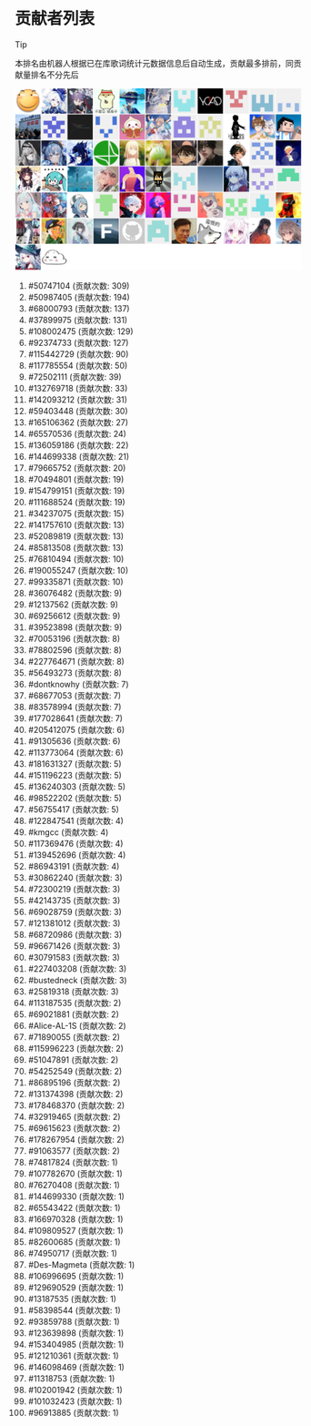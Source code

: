 # 贡献者列表

> [!TIP]
> 本排名由机器人根据已在库歌词统计元数据信息后自动生成，贡献最多排前，同贡献量排名不分先后

![贡献者头像画廊](./CONTRIBUTORS.svg)

1. #50747104 (贡献次数: 309)
2. #50987405 (贡献次数: 194)
3. #68000793 (贡献次数: 137)
4. #37899975 (贡献次数: 131)
5. #108002475 (贡献次数: 129)
6. #92374733 (贡献次数: 127)
7. #115442729 (贡献次数: 90)
8. #117785554 (贡献次数: 50)
9. #72502111 (贡献次数: 39)
10. #132769718 (贡献次数: 33)
11. #142093212 (贡献次数: 31)
12. #59403448 (贡献次数: 30)
13. #165106362 (贡献次数: 27)
14. #65570536 (贡献次数: 24)
15. #136059186 (贡献次数: 22)
16. #144699338 (贡献次数: 21)
17. #79665752 (贡献次数: 20)
18. #70494801 (贡献次数: 19)
19. #154799151 (贡献次数: 19)
20. #111688524 (贡献次数: 19)
21. #34237075 (贡献次数: 15)
22. #141757610 (贡献次数: 13)
23. #52089819 (贡献次数: 13)
24. #85813508 (贡献次数: 13)
25. #76810494 (贡献次数: 10)
26. #190055247 (贡献次数: 10)
27. #99335871 (贡献次数: 10)
28. #36076482 (贡献次数: 9)
29. #12137562 (贡献次数: 9)
30. #69256612 (贡献次数: 9)
31. #39523898 (贡献次数: 9)
32. #70053196 (贡献次数: 8)
33. #78802596 (贡献次数: 8)
34. #227764671 (贡献次数: 8)
35. #56493273 (贡献次数: 8)
36. #dontknowhy (贡献次数: 7)
37. #68677053 (贡献次数: 7)
38. #83578994 (贡献次数: 7)
39. #177028641 (贡献次数: 7)
40. #205412075 (贡献次数: 6)
41. #91305636 (贡献次数: 6)
42. #113773064 (贡献次数: 6)
43. #181631327 (贡献次数: 5)
44. #151196223 (贡献次数: 5)
45. #136240303 (贡献次数: 5)
46. #98522202 (贡献次数: 5)
47. #56755417 (贡献次数: 5)
48. #122847541 (贡献次数: 4)
49. #kmgcc (贡献次数: 4)
50. #117369476 (贡献次数: 4)
51. #139452696 (贡献次数: 4)
52. #86943191 (贡献次数: 4)
53. #30862240 (贡献次数: 3)
54. #72300219 (贡献次数: 3)
55. #42143735 (贡献次数: 3)
56. #69028759 (贡献次数: 3)
57. #121381012 (贡献次数: 3)
58. #68720986 (贡献次数: 3)
59. #96671426 (贡献次数: 3)
60. #30791583 (贡献次数: 3)
61. #227403208 (贡献次数: 3)
62. #bustedneck (贡献次数: 3)
63. #25819318 (贡献次数: 3)
64. #113187535 (贡献次数: 2)
65. #69021881 (贡献次数: 2)
66. #Alice-AL-1S (贡献次数: 2)
67. #71890055 (贡献次数: 2)
68. #115996223 (贡献次数: 2)
69. #51047891 (贡献次数: 2)
70. #54252549 (贡献次数: 2)
71. #86895196 (贡献次数: 2)
72. #131374398 (贡献次数: 2)
73. #178468370 (贡献次数: 2)
74. #32919465 (贡献次数: 2)
75. #69615623 (贡献次数: 2)
76. #178267954 (贡献次数: 2)
77. #91063577 (贡献次数: 2)
78. #74817824 (贡献次数: 1)
79. #107782670 (贡献次数: 1)
80. #76270408 (贡献次数: 1)
81. #144699330 (贡献次数: 1)
82. #65543422 (贡献次数: 1)
83. #166970328 (贡献次数: 1)
84. #109809527 (贡献次数: 1)
85. #82600685 (贡献次数: 1)
86. #74950717 (贡献次数: 1)
87. #Des-Magmeta (贡献次数: 1)
88. #106996695 (贡献次数: 1)
89. #129690529 (贡献次数: 1)
90. #13187535 (贡献次数: 1)
91. #58398544 (贡献次数: 1)
92. #93859788 (贡献次数: 1)
93. #123639898 (贡献次数: 1)
94. #153404985 (贡献次数: 1)
95. #121210361 (贡献次数: 1)
96. #146098469 (贡献次数: 1)
97. #11318753 (贡献次数: 1)
98. #102001942 (贡献次数: 1)
99. #101032423 (贡献次数: 1)
100. #96913885 (贡献次数: 1)
